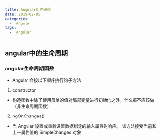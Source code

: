 ```yaml
---
title: Angular组件通信
date: 2019-02-05
categories:
  -  Angular
tags:
  -  Angular
---
```

## angular中的生命周期

### angular生命周期函数
- Angular 会按以下顺序执行钩子方法

1. constructor
- 构造函数中除了使用简单的值对局部变量进行初始化之外，什么都不应该做（非生命周期函数）

2. ngOnChanges()
- 当 Angular 设置或重新设置数据绑定的输入属性时响应。 该方法接受当前和上一属性值的 SimpleChanges 对象